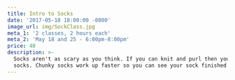 ```yaml
---
title: Intro to Socks
date: '2017-05-18 18:00:00 -0800'
image_url: img/SockClass.jpg
meta_1: '2 classes, 2 hours each'
meta_2: 'May 18 and 25 - 6:00pm-8:00pm'
price: 40
description: >-
  Socks aren't as scary as you think. If you can knit and purl then you can make
  socks. Chunky socks work up faster so you can see your sock finished sooner.
---
```



